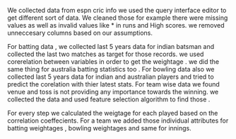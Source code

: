 We collected data from espn cric info 
we used the query interface editor to get different sort of data. We cleaned those for example there were missing values as well as invalid values like * in runs and High scores. we removed unneccesary columns based on our assumptions.

For batting data , we collected last 5 years data for indian batsman and collected the last two matches as target for those records.
we used corerelation between variables in order to get the weightage .
we did the same thing for australia batting statistics too .
For bowling data also we collected last 5 years data for indian and australian players and tried to predict the corelation with thier latest stats.
For team wise data we found venue and toss is not providing any importance towards the winning. we collected the data and used feature selection algorithm to find those .

For every step  we calculated the weigtage for each played based on the correlation coeffecients.
For a team we added those individual attributes for batting weightages , bowling weightages and same for innings.






